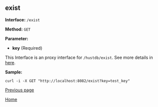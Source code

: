 ## exist ##

**Interface:** `/exist`

**Method:** `GET`

**Parameter:** 

*  **key** (Required)  

This Interface is an proxy interface for `/hustdb/exist`. See more details in [here](../hustdb/hustdb/exist.md).  

**Sample:**

    curl -i -X GET "http://localhost:8082/exist?key=test_key"

[Previous page](../ha.md)

[Home](../../index.md)